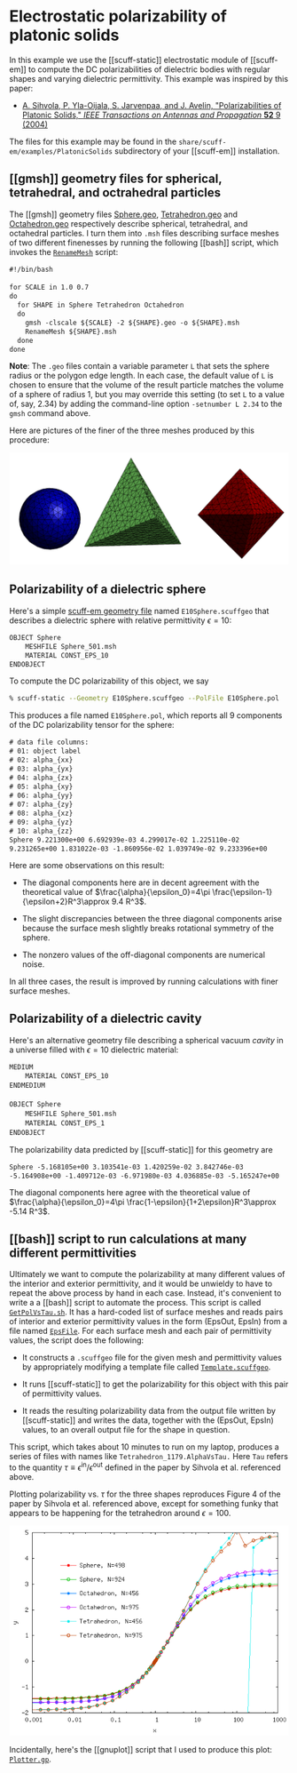 <h1>Electrostatic polarizability of platonic solids</h1>

In this example we use the [[scuff-static]] electrostatic
module of [[scuff-em]] to compute the DC polarizabilities
of dielectric bodies with regular shapes and varying
dielectric permittivity. This example was inspired by this paper:

+ [A. Sihvola, P. Yla-Oijala, S. Jarvenpaa, and J. Avelin, "Polarizabilities of Platonic Solids," *IEEE Transactions on Antennas and Propagation* **52** 9 (2004)](http://ieeexplore.ieee.org/stamp/stamp.jsp?tp=&arnumber=1331608&isnumber=29410)

The files for this example may be found in the
`share/scuff-em/examples/PlatonicSolids` subdirectory
of your [[scuff-em]] installation.

## [[gmsh]] geometry files for spherical, tetrahedral, and octrahedral particles

The [[gmsh]] geometry files
[Sphere.geo](Sphere.geo),
[Tetrahedron.geo](Tetrahedron.geo)
and 
[Octahedron.geo](Octahedron.geo)
respectively describe spherical, tetrahedral, and 
octahedral particles.
I turn them into `.msh` files describing surface meshes of
two different finenesses by running the following [[bash]]
script, which invokes the
[`RenameMesh`](../SiO2Spheres/RenameMesh)
script:

````
#!/bin/bash

for SCALE in 1.0 0.7
do
  for SHAPE in Sphere Tetrahedron Octahedron
  do
    gmsh -clscale ${SCALE} -2 ${SHAPE}.geo -o ${SHAPE}.msh
    RenameMesh ${SHAPE}.msh
  done
done
````

**Note**: The `.geo` files contain a variable parameter `L` that 
sets the sphere radius or the polygon edge length. In each case,
the default value of `L` is chosen to ensure that the volume 
of the result particle matches the volume of a sphere of radius 
1, but you may override this setting (to set `L` to a value of, 
say, 2.34) by adding the command-line option `-setnumber L 2.34` 
to the `gmsh` command above.

Here are pictures of the finer of the three meshes produced by this procedure:

![PlatonicSolidMeshPicture](PlatonicSolidMeshes.png)

## Polarizability of a dielectric sphere

Here's a simple [<span class="SC">scuff-em</span> geometry file][scuffEMGeometries] named `E10Sphere.scuffgeo` that describes a dielectric sphere with relative permittivity $\epsilon=10$:

````
OBJECT Sphere
	MESHFILE Sphere_501.msh
	MATERIAL CONST_EPS_10
ENDOBJECT
````

To compute the DC polarizability of this object, we say

````bash
% scuff-static --Geometry E10Sphere.scuffgeo --PolFile E10Sphere.pol
````

This produces a file named `E10Sphere.pol`, which reports
all 9 components of the DC polarizability tensor for the 
sphere:

````
# data file columns: 
# 01: object label 
# 02: alpha_{xx} 
# 03: alpha_{yx} 
# 04: alpha_{zx} 
# 05: alpha_{xy} 
# 06: alpha_{yy} 
# 07: alpha_{zy} 
# 08: alpha_{xz} 
# 09: alpha_{yz} 
# 10: alpha_{zz} 
Sphere 9.221300e+00 6.692939e-03 4.299017e-02 1.225110e-02 9.231265e+00 1.831022e-03 -1.860956e-02 1.039749e-02 9.233396e+00 
````

Here are some observations on this result:

+ The diagonal components here are in decent agreement with the
theoretical value of $\frac{\alpha}{\epsilon_0}=4\pi \frac{\epsilon-1}{\epsilon+2}R^3\approx 9.4 R^3$.

+ The slight discrepancies between the three diagonal components
arise because the surface mesh slightly breaks rotational symmetry
of the sphere.

+ The nonzero values of the off-diagonal components are 
numerical noise.

In all three cases, the result is improved by running
calculations with finer surface meshes.

## Polarizability of a dielectric cavity

Here's an alternative geometry file describing a spherical
vacuum *cavity* in a universe filled with $\epsilon=10$ 
dielectric material:

````bash
MEDIUM
	MATERIAL CONST_EPS_10
ENDMEDIUM

OBJECT Sphere
	MESHFILE Sphere_501.msh
	MATERIAL CONST_EPS_1
ENDOBJECT
````

The polarizability data predicted by [[scuff-static]] for this
geometry are

````
Sphere -5.168105e+00 3.103541e-03 1.420259e-02 3.842746e-03 -5.164908e+00 -1.409712e-03 -6.971980e-03 4.036885e-03 -5.165247e+00 
````

The diagonal components here agree with the theoretical value of
$\frac{\alpha}{\epsilon_0}=4\pi \frac{1-\epsilon}{1+2\epsilon}R^3\approx -5.14 R^3$.

## [[bash]] script to run calculations at many different permittivities

Ultimately we want to compute the polarizability at many
different values of the interior and exterior permittivity,
and it would be unwieldy to have to repeat the above process
by hand in each case. Instead, it's convenient to write a
a [[bash]] script to automate the process. This script 
is called [`GetPolVsTau.sh`](GetPolVsTau.sh). It has a 
hard-coded list of surface meshes and reads pairs of 
interior and exterior permittivity values
in the form (EpsOut, EpsIn) from a file named
[`EpsFile`](EpsFile). For each surface mesh and each
pair of permittivity values, the script does the 
following:

+ It constructs a `.scuffgeo` file for the given
mesh and permittivity values by appropriately modifying
a template file called [`Template.scuffgeo`](Template.scuffgeo).

+ It runs [[scuff-static]] to get the polarizability
for this object with this pair of permittivity values.

+ It reads the resulting polarizability data from the output file
written by [[scuff-static]] and writes the data, together
with the (EpsOut, EpsIn) values, to an overall output
file for the shape in question. 

This script, which takes about 10 minutes to run on my laptop,
produces a series of files with names like
`Tetrahedron_1179.AlphaVsTau.` Here `Tau` refers to the quantity
$\tau\equiv \epsilon^{\text{in}}/\epsilon^{\text{out}}$
defined in the paper by Sihvola et al. referenced above.

Plotting polarizability vs. $\tau$ for the three shapes
reproduces Figure 4 of the paper by Sihvola et al.
referenced above,
except for something funky that appears to be happening 
for the tetrahedron around $\epsilon=100.$

![PlatonicSolidData](PlatonicSolidData.png)

Incidentally, here's the [[gnuplot]] script that I
used to produce this plot: [`Plotter.gp`](Plotter.gp).

[scuffEMGeometries]: reference/Geometries
